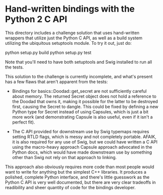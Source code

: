 # Hand-written bindings with the Python 2 C API

This directory includes a challenge solution that uses hand-written wrappers that utilize just the Python C API, as well as a build system utilizing the ubiquitous setuptools module.  To try it out, just do:

python setup.py build
python setup.py test

Note that you'll need to have both setuptools and Swig installed to run all the tests.

This solution to the challenge is currently incomplete, and what's present has a few flaws that aren't apparent from the tests:

- Bindings for basics::Doodad::get_secret are not sufficiently careful about memory.  The returned Secret object does not hold a reference to the Doodad that owns it, making it possible for the latter to be destroyed first, causing the Secret to dangle.  This could be fixed by defining a new Python type for Secret instead of using Capsules, which is just a bit more work (and demonstrating Capsule is also useful, even if it isn't a perfect fit).

- The C API provided for downstream use by Swig typemaps requires setting RTLD flags, which is messy and not completely portable.  AFAIK, it is also required for any use of Swig, but we could have written a C API using the macro-heavy approach Capsule approach advocated in the Python docs, which would have made downstream use by something other than Swig not rely on that approach to linking.

This approach also obviously requires more code than most people would want to write for anything but the simplest C++ libraries.  It produces a polished, complete Python interface, and there's little guesswork as the Python C API is very well documented, but there are very clear tradeoffs in readibility and sheer quantity of code for the bindings developer.
